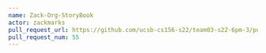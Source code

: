 ```yaml
---
name: Zack-Org-StoryBook
actor: zackmarks
pull_request_url: https://github.com/ucsb-cs156-s22/team03-s22-6pm-3/pull/55
pull_request_num: 55
---
```

